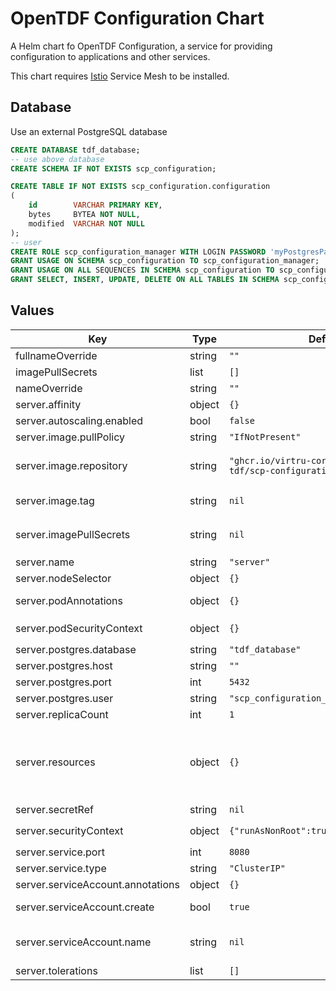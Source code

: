 # OpenTDF Configuration Chart

A Helm chart fo OpenTDF Configuration, a service for providing configuration to applications and other services.

This chart requires [Istio](https://istio.io) Service Mesh to be installed.

## Database

Use an external PostgreSQL database

```sql
CREATE DATABASE tdf_database;
-- use above database
CREATE SCHEMA IF NOT EXISTS scp_configuration;

CREATE TABLE IF NOT EXISTS scp_configuration.configuration
(
    id        VARCHAR PRIMARY KEY,
    bytes     BYTEA NOT NULL,
    modified  VARCHAR NOT NULL
);
-- user
CREATE ROLE scp_configuration_manager WITH LOGIN PASSWORD 'myPostgresPassword';
GRANT USAGE ON SCHEMA scp_configuration TO scp_configuration_manager;
GRANT USAGE ON ALL SEQUENCES IN SCHEMA scp_configuration TO scp_configuration_manager;
GRANT SELECT, INSERT, UPDATE, DELETE ON ALL TABLES IN SCHEMA scp_configuration TO scp_configuration_manager;
```

## Values

| Key | Type | Default | Description |
|-----|------|---------|-------------|
| fullnameOverride | string | `""` |  |
| imagePullSecrets | list | `[]` |  |
| nameOverride | string | `""` |  |
| server.affinity | object | `{}` | Pod scheduling preferences |
| server.autoscaling.enabled | bool | `false` |  |
| server.image.pullPolicy | string | `"IfNotPresent"` | The container's `imagePullPolicy` |
| server.image.repository | string | `"ghcr.io/virtru-corp/enterprise-tdf/scp-configuration"` | The image selector, also called the 'image name' in k8s documentation and 'image repository' in docker's guides. |
| server.image.tag | string | `nil` | `Chart.AppVersion` will be used for image tag, override here if needed |
| server.imagePullSecrets | string | `nil` | JSON passed to the deployment's `template.spec.imagePullSecrets`. Overrides `global.opentdf.common.imagePullSecrets` |
| server.name | string | `"server"` |  |
| server.nodeSelector | object | `{}` | Node labels for pod assignment |
| server.podAnnotations | object | `{}` | Values for the deployment `spec.template.metadata.annotations` field |
| server.podSecurityContext | object | `{}` | Values for deployment's `spec.template.spec.securityContext` |
| server.postgres.database | string | `"tdf_database"` |  |
| server.postgres.host | string | `""` |  |
| server.postgres.port | int | `5432` |  |
| server.postgres.user | string | `"scp_configuration_manager"` |  |
| server.replicaCount | int | `1` |  |
| server.resources | object | `{}` | Specify required limits for deploying this service to a pod. We usually recommend not to specify default resources and to leave this as a conscious choice for the user. This also increases chances charts run on environments with little resources, such as Minikube. |
| server.secretRef | string | `nil` |  |
| server.securityContext | object | `{"runAsNonRoot":true,"runAsUser":1000}` | Values for deployment's `spec.template.spec.containers.securityContext` |
| server.service.port | int | `8080` | Port to assign to the `http` port |
| server.service.type | string | `"ClusterIP"` | Service `spec.type` |
| server.serviceAccount.annotations | object | `{}` | Annotations to add to the service account |
| server.serviceAccount.create | bool | `true` | Specifies whether a service account should be created |
| server.serviceAccount.name | string | `nil` | The name of the service account to use. If not set and create is true, a name is generated using the fullname template |
| server.tolerations | list | `[]` | Tolerations for nodes that have taints on them |

